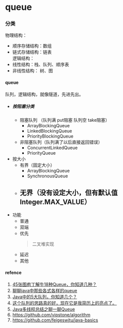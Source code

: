 # queue
### 分类  
物理结构：  
+ 顺序存储结构：数组  
+ 链式存储结构：链表  
逻辑结构：  
+ 线性结构：栈、队列、顺序表  
+ 非线性结构： 树、图  
#### queue  
队列，逻辑结构，就像隧道，先进先出。  
- ##### 按阻塞分类  
  - 阻塞队列  （队列满 put阻塞  队列空 take阻塞）  
    - ArrayBlockingQueue  
    - LinkedBlockingQueue  
    - PriorityBlockingQueue  
  - 非阻塞队列（队列满了以后直接返回错误）  
    - ConcurrentLinkedQueue   
    - PriorityQueue  
- 按大小  
  - 有界（固定大小）  
    - ArrayBlockingQueue  
    - SynchronousQueue  
  - 无界（没有设定大小，但有默认值Integer.MAX_VALUE）  
    -   
- 功能  
  - 普通  
  - 双端  
  - 优先  
    > 二叉堆实现  
  - 延迟  
  - 其他  
#### refence  
1. [45张图庖丁解牛18种Queue，你知道几种？](https://mp.weixin.qq.com/s?__biz=MzU2MTI4MjI0MQ==&mid=2247495665&idx=3&sn=472d39e331f47abc45f8d573db436b9d)  
2. [聊聊java中那些各式各样的queue](https://juejin.cn/post/6844904017881989127)  
3. [Java中的5大队列，你知道几个？](https://mp.weixin.qq.com/s/pvcLcJUBXqS9IS7i0IeOxA)  
4. [这个队列的思路真的好，现在它是我简历上的亮点了。](https://mp.weixin.qq.com/s/BTVDPHVWjBiq9mj3mvT_Vw)  
5. [Java多线程总结之聊一聊Queue](https://www.iteye.com/blog/hellosure-1126541)  
6. https://github.com/vipstone/algorithm  
7. https://github.com/feigeswjtu/java-basics  
  